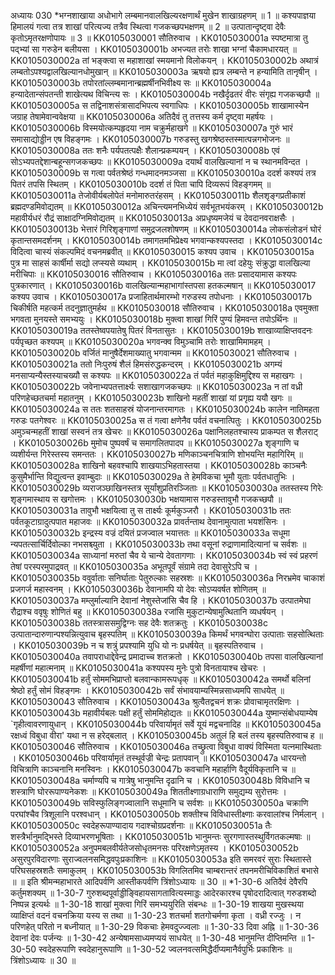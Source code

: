 अध्यायः 030
*भग्नशाखाया अधोभागे लम्बमानवालखिल्यरक्षणार्थं मुखेन शाखाग्रहणम् ॥ 1 ॥ कश्यपाज्ञया हिमालयं गत्वा तत्र शाखां परित्यज्य तत्रैव स्थित्वा गजकच्छपभक्षणम् ॥ 2 ॥ उत्पातान्दृष्ट्वा देवैः कृतोऽमृतरक्षणोपायः ॥ 3 ॥
KK0105030001	सौतिरुवाच ।
KK0105030001a	स्पष्टमात्रा तु पद्भ्यां सा गरुडेन बलीयसा ।
KK0105030001b	अभज्यत तरोः शाखा भग्नां चैकामधारयत् ॥
KK0105030002a	तां भङ्क्त्वा स महाशाखां स्मयमानो विलोकयन् ।
KK0105030002b	अथात्रं लम्बतोऽपश्यद्वालखिल्यानधोमुखान् ॥
KK0105030003a	ऋषयो ह्यत्र लम्बन्ते न हन्यामिति तानृषीन् ।
KK0105030003b	तपोरतांल्लम्बमानान्ब्रह्मर्षीनभिवीक्ष्य सः ॥
KK0105030004a	हन्यादेतान्संपतन्ती शाखेत्यथ विचिन्त्य सः ।
KK0105030004b	नखैर्दृढतरं वीरः संगृह्य गजकच्छपौ ॥
KK0105030005a	स तद्विनाशसंत्रासादभिपत्य स्वगाधिपः ।
KK0105030005b	शाखामास्येन जग्राह तेषामेवान्ववेक्षया ॥
KK0105030006a	अतिदैवं तु तत्तस्य कर्म दृष्ट्वा महर्षयः ।
KK0105030006b	विस्मयोत्कम्पहृदया नाम चक्रुर्महाखगे ॥
KK0105030007a	गुरुं भारं समासाद्योड्डीन एष विहङ्गमः ।
KK0105030007b	गरुडस्तु खगश्रेष्ठस्तस्मात्पन्नगभोजनः ॥
KK0105030008a	ततः शनैः पर्यपतत्पक्षैः शैलान्प्रकम्पयन् ।
KK0105030008b	एवं सोऽभ्यपतद्देशान्बहून्सगजकच्छपः ॥
KK0105030009a	दयार्थं वालखिल्यानां न च स्थानमविन्दत ।
KK0105030009b	स गत्वा पर्वतश्रेष्ठं गन्धमादनमञ्जसा ॥
KK0105030010a	ददर्श कश्यपं तत्र पितरं तपसि स्थितम् ।
KK0105030010b	ददर्श तं पिता चापि दिव्यरूपं विहङ्गमम् ॥
KK0105030011a	तेजोवीर्यबलोपेतं मनोमारुतरंहसम् ।
KK0105030011b	शैलशृङ्गप्रतीकाशं ब्रह्मदण्डमिवोद्यतम् ॥
KK0105030012a	अचिन्त्यमनभिध्येयं सर्वभूतभयंकरम् ।
KK0105030012b	महावीर्यधरं रौद्रं साक्षादग्निमिवोद्यतम् ॥
KK0105030013a	अप्रधृष्यमजेयं च देवदानवराक्षसैः ।
KK0105030013b	भेत्तारं गिरिशृङ्गाणां समुद्रजलशोषणम् ॥
KK0105030014a	लोकसंलोडनं घोरं कृतान्तसमदर्शनम् ।
KK0105030014b	तमागतमभिप्रेक्ष्य भगवान्कश्यपस्तदा ।
KK0105030014c	विदित्वा चास्यं संकल्पमिदं वचनमब्रवीत् ॥
KK0105030015	कश्यप उवाच ।
KK0105030015a	पुत्र मा साहसं कार्षीर्मा सद्यो लप्स्यसे व्यथाम् ।
KK0105030015b	मा त्वां दहेयुः संक्रुद्धा वालखिल्या मरीचिपाः ॥
KK0105030016	सौतिरुवाच ।
KK0105030016a	ततः प्रसादयामास कश्यपः पुत्रकारणात् ।
KK0105030016b	वालखिल्यान्महाभागांस्तपसा हतकल्मषान् ॥
KK0105030017	कश्यप उवाच ।
KK0105030017a	प्रजाहितार्थमारम्भो गरुडस्य तपोधनाः ।
KK0105030017b	चिकीर्षति महत्कर्म तदनुज्ञातुमर्हथ ॥
KK0105030018	सौतिरुवाच ।
KK0105030018a	एवमुक्ता भगवता मुनयस्ते समभ्ययुः ।
KK0105030018b	मुक्त्वा शाखां गिरिं पुण्यं हिमवन्त तपोऽर्थिनः ॥
KK0105030019a	ततस्तेष्वपयातेषु पितरं विनतासुतः ।
KK0105030019b	शाखाव्याक्षिप्तवदनः पर्यपृच्छत कश्यपम् ॥
KK0105030020a	भगवन्क्व विमुञ्चामि तरोः शाखामिमामहम् ।
KK0105030020b	वर्जितं मानुषैर्देशमाख्यातु भगवान्मम ॥
KK0105030021	सौतिरुवाच ।
KK0105030021a	ततो निःपुरुषं शैलं हिमसंरुद्धकन्दरम् ।
KK0105030021b	अगम्यं मनसाप्यन्यैस्तस्याचख्यौ स कश्यपः ॥
KK0105030022a	तं पर्वतं महाकुक्षिमुद्दिश्य स महाखगः ।
KK0105030022b	जवेनाभ्यपतत्तार्क्ष्यः सशाखागजकच्छपः ॥
KK0105030023a	न तां वध्री परिणहेच्छतचर्मा महातनुम् ।
KK0105030023b	शाखिनो महतीं शाखां यां प्रगृह्य ययौ खगः ॥
KK0105030024a	स ततः शतसाहस्रं योजनान्तरमागतः ।
KK0105030024b	कालेन नातिमहता गरुडः पतगेश्वरः ॥
KK0105030025a	स तं गत्वा क्षणेनैव पर्वतं वचनात्पितुः ।
KK0105030025b	अमुञ्चन्महतीं शाखां सस्वनं तत्र खेचरः ॥
KK0105030026a	पक्षानिलहतश्चास्य प्राकम्पत स शैलराट् ।
KK0105030026b	मुमोच पुष्पवर्षं च समागलितपादप ॥
KK0105030027a	शृङ्गाणि च व्यशीर्यन्त गिरेस्तस्य समन्ततः ।
KK0105030027b	मणिकाञ्चनचित्राणि शोभयन्ति महागिरिम् ॥
KK0105030028a	शाखिनो बहवश्चापि शाखयाऽभिहतास्तया ।
KK0105030028b	काञ्चनैः कुसुमैर्भान्ति विद्युत्वन्त इवाम्बुदाः ॥
KK0105030029a	ते हेमविकचा भूमौ युताः पर्वतधातुभिः ।
KK0105030029b	व्यराजञ्छाखिनस्तत्र सूर्यांशुप्रतिरञ्जिताः ॥
KK0105030030a	ततस्तस्य गिरेः शृङ्गमास्थाय स खगोत्तमः ।
KK0105030030b	भक्षयामास गरुडस्तावुभौ गजकच्छपौ ॥
KK0105030031a	तावुभौ भक्षयित्वा तु स तार्क्ष्यः कूर्मकुञ्जरौ ।
KK0105030031b	ततः पर्वतकूटाग्रादुत्पपात महाजवः ॥
KK0105030032a	प्रावर्तन्ताथ देवानामुत्पाता भयशंसिनः ।
KK0105030032b	इन्द्रस्य वज्रं दयितं प्रजज्वाल भयात्ततः ॥
KK0105030033a	सधूमा न्यपतत्सार्चिर्दिवोल्का नभसश्च्युता ।
KK0105030033b	तथा वसूनां रुद्राणामादित्यानां च सर्वशः ॥
KK0105030034a	साध्यानां मरुतां चैव ये चान्ये देवतागणाः ।
KK0105030034b	स्वं स्वं प्रहरणं तेषां परस्परमुपाद्रवत् ॥
KK0105030035a	अभूतपूर्वं संग्रामे तदा देवासुरेऽपि च ।
KK0105030035b	ववुर्वाताः सनिर्घाताः पेतुरुल्काः सहस्रशः ॥
KK0105030036a	निरभ्रमेव चाकाशं प्रजगर्ज महास्वनम् ।
KK0105030036b	देवानामपि यो देवः सोऽप्यवर्षत शोणितम् ॥
KK0105030037a	मम्लुर्माल्यानि देवानां नेशुस्तेजांसि चैव हि ।
KK0105030037b	उत्पातमेघा रौद्राश्च ववृषुः शोणितं बहु ॥
KK0105030038a	रजांसि मुकुटान्येषामुत्थितानि व्यधर्षयन् ।
KK0105030038b	ततस्त्राससमुद्विग्नः सह देवैः शतक्रतुः ।
KK0105030038c	उत्पातान्दारुणान्पश्यन्नित्युवाच बृहस्पतिम् ॥
KK0105030039a	किमर्थं भगवन्घोरा उत्पाताः सहसोत्थिताः ।
KK0105030039b	न च शत्रुं प्रपश्यामि युधि यो नः प्रधर्षयेत् ॥
बृहस्पतिरुवाच ।
KK0105030040a	तवापराधाद्देवेन्द्र प्रमादाच्च शतक्रतो ।
KK0105030040b	तपसा वालखिल्यानां महर्षीणां महात्मनाम् ॥
KK0105030041a	कश्यपस्य मुनेः पुत्रो विनतायाश्च खेचरः ।
KK0105030041b	हर्तुं सोममभिप्राप्तो बलवान्कामरूपधृक् ॥
KK0105030042a	समर्थो बलिनां श्रेष्ठो हर्तुं सोमं विहङ्गमः ।
KK0105030042b	सर्वं संभावयाम्यस्मिन्नसाध्यमपि साधयेत् ॥
KK0105030043	सौतिरुवाच ।
KK0105030043a	श्रुत्वैतद्वचनं शक्रः प्रोवाचामृतरक्षिणः ।
KK0105030043b	महावीर्यबलः पक्षी हर्तुं सोममिहोद्यतः ॥
KK0105030044a	युष्मान्संबोधयाम्येष `गृहीत्वावरणायुधान् ।
KK0105030044b	परिवार्यामृतं सर्वे यूयं मद्वचनादिह ॥
KK0105030045a	रक्षध्वं विबुधा वीरा' यथा न स हरेद्बलात् ।
KK0105030045b	अतुलं हि बलं तस्य बृहस्पतिरुवाच ह ॥
KK0105030046	सौतिरुवाच ।
KK0105030046a	तच्छ्रुत्वा विबुधा वाक्यं विस्मिता यत्नमास्थिताः ।
KK0105030046b	परिवार्यामृतं तस्थूर्वज्री चेन्द्रः प्रतापवान् ॥
KK0105030047a	धारयन्तो विचित्राणि काञ्चनानि मनस्विनः ।
KK0105030047b	कवचानि महार्हाणि वैदूर्यविकृतानि च ॥
KK0105030048a	चर्माण्यपि च गात्रेषु भानुमन्ति दृढानि च ।
KK0105030048b	विविधानि च शस्त्राणि घोररूपाण्यनेकशः ॥
KK0105030049a	शिततीक्ष्णाग्रधाराणि समुद्यम्य सुरोत्तमः ।
KK0105030049b	सविस्फुलिङ्गज्वालानि सधूमानि च सर्वशः ॥
KK0105030050a	चक्राणि परघांश्चैव त्रिशूलानि परश्वधान् ।
KK0105030050b	शक्तीश्च विविधास्तीक्ष्णाः करवालांश्च निर्मलान् ।
KK0105030050c	स्वदेहरूपाण्यादाय गदाश्चोग्रप्रदर्शनाः ॥
KK0105030051a	तैः शस्त्रैर्भानुमद्भिस्ते दिव्याभरणभूषिताः ।
KK0105030051b	भानुमन्तः सुरगणास्तस्थुर्विगतकल्मषाः ॥
KK0105030052a	अनुपमबलवीर्यतेजसोधृतमनसः परिरक्षणेऽमृतस्य ।
KK0105030052b	असुरपुरविदारणाः सुराज्वलनसमिद्धवपुःप्रकाशिनः ॥
KK0105030053a	इति समरवरं सुराः स्थितास्ते परिघसहस्रशतैः समाकुलम् ।
KK0105030053b	विगलितमिव चाम्बरान्तरं तपनमरीचिविकाशितं बभासे ॥ ॥
इति श्रीमन्महाभारते आदिपर्वणि आस्तीकपर्वणि त्रिंशोऽध्यायः ॥ 30 ॥
*1-30-6 अतिदैवं देवैरपि कर्तुमशक्यम् ॥ 1-30-7 गुरुशब्दपूर्वाड्डीङ्विहायसागतावित्यस्माड्डः आदेरकारश्च पृषोदरादित्वात् गरुडशब्दो निष्पन्न इत्यर्थः ॥ 1-30-18 शाखां मुक्त्वा गिरिं समभ्ययुरिति संबन्धः ॥ 1-30-19 शाखया मुखस्थया व्याक्षिप्तं वदनं वचनक्रिया यस्य स तथा ॥ 1-30-23 शतचर्मा शतगोचर्मणा कृता । वध्री रज्जुः । न परिणहेत् परितो न बध्नीयात् ॥ 1-30-29 विकचाः हेमवदुज्ज्वलाः ॥ 1-30-33 दिवा अह्नि ॥ 1-30-36 देवानां देवः पर्जन्यः ॥ 1-30-42 अन्येषामसाध्यमप्ययं साधयेत् ॥ 1-30-48 भानुमन्ति दीप्तिमन्ति ॥ 1-30-50 स्वदेहरूपाणि स्वदेहानुरूपाणि ॥ 1-30-52 ज्वलनवत्समिद्धैर्दीप्यमानैर्वपुर्भिः प्रकाशिनः ॥ त्रिंशोऽध्यायः ॥ 30 ॥


